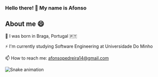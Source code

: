 ###  Hello there! 👋 My name is Afonso

## About me 😄

💬 I was born in Braga, Portugal 🇵🇹 

⚡ I'm currently studying Software Engineering at Universidade Do Minho

📫 How to reach me: afonsopedreira14@gmail.com

![Snake animation](https://github.com/afooonso/afooonso/blob/output/github-contribution-grid-snake.svg)

